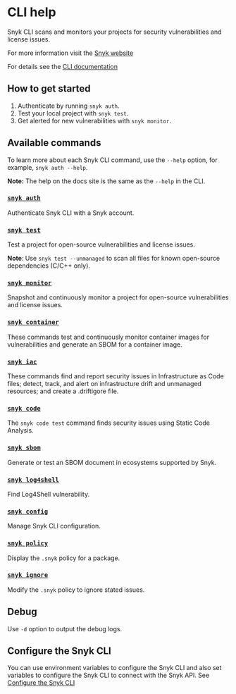 # CLI help

Snyk CLI scans and monitors your projects for security vulnerabilities and license issues.

For more information visit the [Snyk website](https://snyk.io)

For details see the [CLI documentation](https://docs.snyk.io/features/snyk-cli)

## How to get started

1. Authenticate by running `snyk auth`.
2. Test your local project with `snyk test`.
3. Get alerted for new vulnerabilities with `snyk monitor`.

## Available commands

To learn more about each Snyk CLI command, use the `--help` option, for example, `snyk auth --help`.

**Note:** The help on the docs site is the same as the `--help` in the CLI.

### [`snyk auth`](auth.md)

Authenticate Snyk CLI with a Snyk account.

### [`snyk test`](test.md)

Test a project for open-source vulnerabilities and license issues.

**Note**: Use `snyk test --unmanaged` to scan all files for known open-source dependencies (C/C++ only).

### [`snyk monitor`](monitor.md)

Snapshot and continuously monitor a project for open-source vulnerabilities and license issues.

### [`snyk container`](container.md)

These commands test and continuously monitor container images for vulnerabilities and generate an SBOM for a container image.

### [`snyk iac`](iac.md)

These commands find and report security issues in Infrastructure as Code files; detect, track, and alert on infrastructure drift and unmanaged resources; and create a .driftigore file.

### [`snyk code`](code.md)

The `snyk code test` command finds security issues using Static Code Analysis.

### [`snyk sbom`](sbom.md)

Generate or test an SBOM document in ecosystems supported by Snyk.

### [`snyk log4shell`](log4shell.md)

Find Log4Shell vulnerability.

### [`snyk config`](config.md)

Manage Snyk CLI configuration.

### [`snyk policy`](policy.md)

Display the `.snyk` policy for a package.

### [`snyk ignore`](ignore.md)

Modify the `.snyk` policy to ignore stated issues.

## Debug

Use `-d` option to output the debug logs.

## Configure the Snyk CLI

You can use environment variables to configure the Snyk CLI and also set variables to configure the Snyk CLI to connect with the Snyk API. See [Configure the Snyk CLI](https://docs.snyk.io/features/snyk-cli/configure-the-snyk-cli)
